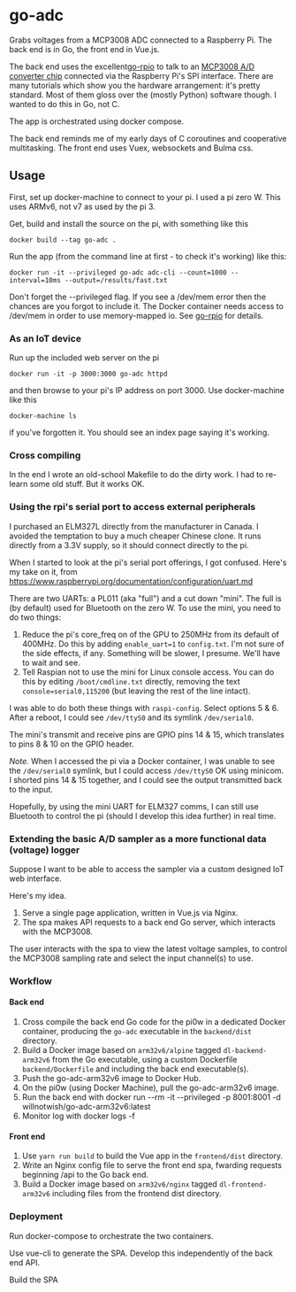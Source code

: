 # go-adc
Grabs voltages from a MCP3008 ADC connected to a Raspberry Pi. The back end is in Go, the front end in Vue.js.

The back end uses the excellent[go-rpio](https://github.com/stianeikeland/go-rpio) to talk to an [MCP3008 A/D converter chip](http://ww1.microchip.com/downloads/en/DeviceDoc/21295d.pdf) connected via the Raspberry Pi's SPI interface. There are many tutorials which show you the hardware arrangement: it's pretty standard. Most of them gloss over the (mostly Python) software though. I wanted to do this in Go, not C.

The app is orchestrated using docker compose.

The back end reminds me of my early days of C coroutines and cooperative multitasking. The front end uses Vuex, websockets and Bulma css.

## Usage

First, set up docker-machine to connect to your pi. I used a pi zero W. This uses ARMv6, not v7 as used by the pi 3.

Get, build and install the source on the pi, with something like this

```
docker build --tag go-adc .
```

Run the app (from the command line at first - to check it's working) like this:

```
docker run -it --privileged go-adc adc-cli --count=1000 --interval=10ms --output=/results/fast.txt
```

Don't forget the --privileged flag. If you see a /dev/mem error then the chances are you forgot to include it. The Docker container needs access to /dev/mem in order to use memory-mapped io. See [go-rpio](https://github.com/stianeikeland/go-rpio) for details.

### As an IoT device

Run up the included web server on the pi

```
docker run -it -p 3000:3000 go-adc httpd
```

and then browse to your pi's IP address on port 3000. Use docker-machine like this

```
docker-machine ls
```

if you've forgotten it. You should see an index page saying it's working.

### Cross compiling
In the end I wrote an old-school Makefile to do the dirty work. I had to re-learn some old stuff. But it works OK.

### Using the rpi's serial port to access external peripherals
I purchased an ELM327L directly from the manufacturer in Canada. I avoided the temptation to buy a much cheaper Chinese clone. It runs directly from a 3.3V supply, so it should connect directly to the pi.

When I started to look at the pi's serial port offerings, I got confused. Here's my take on it, from https://www.raspberrypi.org/documentation/configuration/uart.md

There are two UARTs: a PL011 (aka "full") and a cut down "mini". The full is (by default) used for Bluetooth on the zero W. To use the mini, you need to do two things:

1. Reduce the pi's core_freq on of the GPU to 250MHz from its default of 400MHz. Do this by adding ```enable_uart=1``` to ```config.txt```. I'm not sure of the side effects, if any. Something will be slower, I presume. We'll have to wait and see.
2. Tell Raspian not to use the mini for Linux console access. You can do this by editing ```/boot/cmdline.txt``` directly, removing the text ```console=serial0,115200``` (but leaving the rest of the line intact).

I was able to do both these things with ```raspi-config```. Select options 5 & 6. After a reboot, I could see ```/dev/ttyS0``` and its symlink ```/dev/serial0```.

The mini's transmit and receive pins are GPIO pins 14 & 15, which translates to pins 8 & 10 on the GPIO header.

*Note.* When I accessed the pi via a Docker container, I was unable to see the ```/dev/serial0``` symlink, but I could access ```/dev/ttyS0``` OK using minicom. I shorted pins 14 & 15 together, and I could see the output transmitted back to the input.

Hopefully, by using the mini UART for ELM327 comms, I can still use Bluetooth to control the pi (should I develop this idea further) in real time.

### Extending the basic A/D sampler as a more functional data (voltage) logger
Suppose I want to be able to access the sampler via a custom designed IoT web interface.

Here's my idea.

1. Serve a single page application, written in Vue.js via Nginx.
2. The spa makes API requests to a back end Go server, which interacts with the MCP3008.

The user interacts with the spa to view the latest voltage samples, to control the MCP3008 sampling rate and select the input channel(s) to use.

### Workflow
#### Back end
1. Cross compile the back end Go code for the pi0w in a dedicated Docker container, producing the ```go-adc``` executable in the ```backend/dist``` directory.
2. Build a Docker image based on ```arm32v6/alpine``` tagged ```dl-backend-arm32v6``` from the Go executable, using a custom Dockerfile ```backend/Dockerfile``` and including the back end executable(s).
3. Push the go-adc-arm32v6 image to Docker Hub.
4. On the pi0w (using Docker Machine), pull the go-adc-arm32v6 image.
5. Run the back end with
docker run --rm -it --privileged -p 8001:8001 -d willnotwish/go-adc-arm32v6:latest
6. Monitor log with docker logs -f <id>

#### Front end
1. Use ```yarn run build``` to build the Vue app in the ```frontend/dist``` directory.
2. Write an Nginx config file to serve the front end spa, fwarding requests beginning /api to the Go back end.
3. Build a Docker image based on ```arm32v6/nginx``` tagged ```dl-frontend-arm32v6``` including files from the frontend dist directory.

### Deployment
Run docker-compose to orchestrate the two containers.





Use vue-cli to generate the SPA. Develop this independently of the back end API.

Build the SPA
